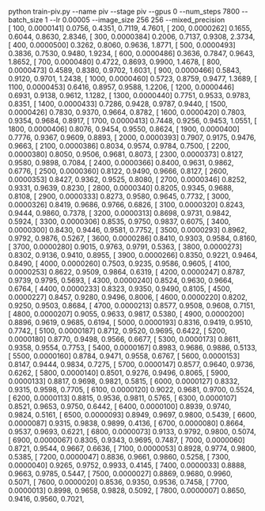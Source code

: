 python train-piv.py --name piv --stage piv --gpus 0 --num_steps 7800 --batch_size 1 --lr 0.00005 --image_size 256 256 --mixed_precision    
[   100,  0.0000141]     0.0756,     0.4351,     0.7119,     4.7601, 
[   200,  0.0000262]     0.1655,     0.6044,     0.8630,     2.8346, 
[   300,  0.0000384]     0.2006,     0.7137,     0.9308,     2.3734, 
[   400,  0.0000500]     0.3262,     0.8060,     0.9636,     1.8771, 
[   500,  0.0000493]     0.3836,     0.7530,     0.9480,     1.9234, 
[   600,  0.0000486]     0.3636,     0.7847,     0.9643,     1.8652, 
[   700,  0.0000480]     0.4722,     0.8693,     0.9900,     1.4678, 
[   800,  0.0000473]     0.4589,     0.8380,     0.9702,     1.6031, 
[   900,  0.0000466]     0.5843,     0.9120,     0.9701,     1.2438, 
[  1000,  0.0000460]     0.5723,     0.8759,     0.9477,     1.3689, 
[  1100,  0.0000453]     0.6416,     0.8957,     0.9588,     1.2206, 
[  1200,  0.0000446]     0.6931,     0.9138,     0.9612,     1.1282, 
[  1300,  0.0000440]     0.7751,     0.9533,     0.9783,     0.8351, 
[  1400,  0.0000433]     0.7286,     0.9428,     0.9787,     0.9440, 
[  1500,  0.0000426]     0.7830,     0.9370,     0.9664,     0.8782, 
[  1600,  0.0000420]     0.7803,     0.9354,     0.9684,     0.8917, 
[  1700,  0.0000413]     0.7448,     0.9256,     0.9453,     1.0551, 
[  1800,  0.0000406]     0.8076,     0.9454,     0.9550,     0.8624, 
[  1900,  0.0000400]     0.7776,     0.9367,     0.9609,     0.8893, 
[  2000,  0.0000393]     0.7907,     0.9175,     0.9476,     0.9663, 
[  2100,  0.0000386]     0.8034,     0.9574,     0.9784,     0.7500, 
[  2200,  0.0000380]     0.8050,     0.9506,     0.9681,     0.8073, 
[  2300,  0.0000373]     0.8127,     0.9580,     0.9898,     0.7084, 
[  2400,  0.0000366]     0.8400,     0.9631,     0.9862,     0.6776, 
[  2500,  0.0000360]     0.8122,     0.9490,     0.9666,     0.8127, 
[  2600,  0.0000353]     0.8427,     0.9362,     0.9525,     0.8080, 
[  2700,  0.0000346]     0.8252,     0.9331,     0.9639,     0.8230, 
[  2800,  0.0000340]     0.8205,     0.9345,     0.9688,     0.8108, 
[  2900,  0.0000333]     0.8273,     0.9580,     0.9645,     0.7732, 
[  3000,  0.0000326]     0.8419,     0.9686,     0.9766,     0.6826, 
[  3100,  0.0000320]     0.8243,     0.9444,     0.9860,     0.7378, 
[  3200,  0.0000313]     0.8698,     0.9731,     0.9842,     0.5924, 
[  3300,  0.0000306]     0.8535,     0.9750,     0.9837,     0.6075, 
[  3400,  0.0000300]     0.8430,     0.9446,     0.9581,     0.7752, 
[  3500,  0.0000293]     0.8962,     0.9792,     0.9876,     0.5267, 
[  3600,  0.0000286]     0.8410,     0.9303,     0.9584,     0.8160, 
[  3700,  0.0000280]     0.9015,     0.9763,     0.9791,     0.5363, 
[  3800,  0.0000273]     0.8302,     0.9136,     0.9410,     0.8955, 
[  3900,  0.0000266]     0.8350,     0.9221,     0.9464,     0.8490, 
[  4000,  0.0000260]     0.7503,     0.9235,     0.9586,     0.9605, 
[  4100,  0.0000253]     0.8622,     0.9509,     0.9864,     0.6319, 
[  4200,  0.0000247]     0.8787,     0.9739,     0.9795,     0.5693, 
[  4300,  0.0000240]     0.8524,     0.9630,     0.9664,     0.6764, 
[  4400,  0.0000233]     0.8323,     0.9350,     0.9490,     0.8105, 
[  4500,  0.0000227]     0.8457,     0.9280,     0.9496,     0.8006, 
[  4600,  0.0000220]     0.8202,     0.9250,     0.9503,     0.8684, 
[  4700,  0.0000213]     0.8577,     0.9508,     0.9608,     0.7151, 
[  4800,  0.0000207]     0.9055,     0.9633,     0.9817,     0.5380, 
[  4900,  0.0000200]     0.8896,     0.9619,     0.9685,     0.6194, 
[  5000,  0.0000193]     0.8316,     0.9419,     0.9510,     0.7742, 
[  5100,  0.0000187]     0.8712,     0.9520,     0.9695,     0.6422, 
[  5200,  0.0000180]     0.8770,     0.9498,     0.9566,     0.6677, 
[  5300,  0.0000173]     0.8611,     0.9358,     0.9554,     0.7753, 
[  5400,  0.0000167]     0.8983,     0.9686,     0.9886,     0.5133, 
[  5500,  0.0000160]     0.8784,     0.9471,     0.9558,     0.6767, 
[  5600,  0.0000153]     0.8147,     0.9444,     0.9834,     0.7275, 
[  5700,  0.0000147]     0.8577,     0.9640,     0.9736,     0.6262, 
[  5800,  0.0000140]     0.8501,     0.9276,     0.9496,     0.8065, 
[  5900,  0.0000133]     0.8817,     0.9698,     0.9821,     0.5815, 
[  6000,  0.0000127]     0.8332,     0.9315,     0.9598,     0.7705, 
[  6100,  0.0000120]     0.9022,     0.9681,     0.9700,     0.5524, 
[  6200,  0.0000113]     0.8815,     0.9536,     0.9811,     0.5765, 
[  6300,  0.0000107]     0.8521,     0.9653,     0.9750,     0.6442, 
[  6400,  0.0000100]     0.8939,     0.9740,     0.9824,     0.5161, 
[  6500,  0.0000093]     0.8949,     0.9697,     0.9800,     0.5439, 
[  6600,  0.0000087]     0.9315,     0.9838,     0.9899,     0.4136, 
[  6700,  0.0000080]     0.8664,     0.9537,     0.9693,     0.6221, 
[  6800,  0.0000073]     0.9133,     0.9792,     0.9800,     0.5074, 
[  6900,  0.0000067]     0.8305,     0.9343,     0.9695,     0.7487, 
[  7000,  0.0000060]     0.8721,     0.9544,     0.9667,     0.6636, 
[  7100,  0.0000053]     0.8928,     0.9774,     0.9800,     0.5385, 
[  7200,  0.0000047]     0.8836,     0.9661,     0.9860,     0.5258, 
[  7300,  0.0000040]     0.9265,     0.9752,     0.9933,     0.4145, 
[  7400,  0.0000033]     0.8888,     0.9663,     0.9785,     0.5447, 
[  7500,  0.0000027]     0.8869,     0.9680,     0.9960,     0.5071, 
[  7600,  0.0000020]     0.8536,     0.9350,     0.9536,     0.7458, 
[  7700,  0.0000013]     0.8998,     0.9658,     0.9828,     0.5092, 
[  7800,  0.0000007]     0.8650,     0.9416,     0.9560,     0.7021, 